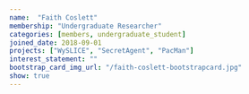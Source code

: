 ```yaml
---
name:  "Faith Coslett"
membership: "Undergraduate Researcher"
categories: [members, undergraduate_student]
joined_date: 2018-09-01
projects: ["WySLICE", "SecretAgent", "PacMan"]
interest_statement: ""
bootstrap_card_img_url: "/faith-coslett-bootstrapcard.jpg"
show: true
---
```

